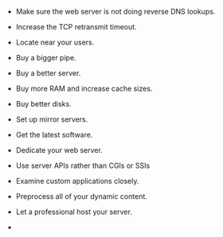 - Make sure the web server is not doing reverse DNS lookups.


- Increase the TCP retransmit timeout.


- Locate near your users.

- Buy a bigger pipe.

- Buy a better server.

- Buy more RAM and increase cache sizes.

- Buy better disks.

- Set up mirror servers.

- Get the latest software.

- Dedicate your web server.

- Use server APIs rather than CGIs or SSIs

- Examine custom applications closely.

- Preprocess all of your dynamic content.

- Let a professional host your server. 


- 